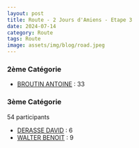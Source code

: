 ```yaml
---
layout: post
title: Route - 2 Jours d'Amiens - Etape 3
date: 2024-07-14
category: Route
tags: Route
image: assets/img/blog/road.jpeg
---
```


### 2ème Catégorie
- [BROUTIN ANTOINE](https://teamspecializedlille.cc/coureurs/broutinantoine) : 33

### 3ème Catégorie
54 participants
- [DERASSE DAVID](https://teamspecializedlille.cc/coureurs/derassedavid) : 6
- [WALTER BENOIT](https://teamspecializedlille.cc/coureurs/walterbenoit) : 9